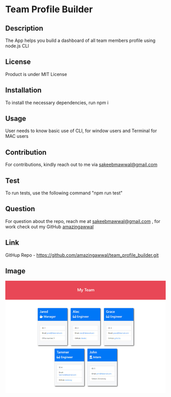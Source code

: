 # Team Profile Builder

## Description 
The App helps you build a dashboard of all team members profile using node.js CLI 

## License
Product is under MIT License

## Installation
To install the necessary dependencies, run npm i

## Usage
User needs to know basic use of CLI, for window users and Terminal for MAC users

## Contribution
For contributions, kindly reach out to me via sakeebmawwal@gmail.com

## Test
To run tests, use the following command "npm run test"

## Question
For question about the repo, reach me at <sakeebmawwal@gmail.com> , for work check out my GitHub [amazingawwal](https://github.com/amazingawwal)

## Link
GitHup Repo - <https://github.com/amazingawwal/team_profile_builder.git>

## Image
![APP Image](./04-team-profile-generator-lesson/challenge/assets/14-object-oriented-programming-challenge-demo.png)